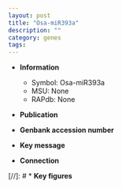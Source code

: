 ```yaml
---
layout: post
title: "Osa-miR393a"
description: ""
category: genes
tags: 
---
```


* **Information**  
    + Symbol: Osa-miR393a  
    + MSU: None  
    + RAPdb: None  

* **Publication**  

* **Genbank accession number**  

* **Key message**  

* **Connection**  

[//]: # * **Key figures**  


